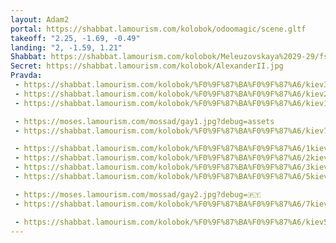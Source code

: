 ```yaml
---
layout: Adam2
portal: https://shabbat.lamourism.com/kolobok/odoomagic/scene.gltf
takeoff: "2.25, -1.69, -0.49"
landing: "2, -1.59, 1.21"
Shabbat: https://shabbat.lamourism.com/kolobok/Meleuzovskaya%2029-29/fsb.ru/www.cia.gov/%D0%9A%D0%9E%D0%9B%D0%9E%D0%91%D0%9E%D0%9A.mp4?debug=🇺🇦
Secret: https://shabbat.lamourism.com/kolobok/AlexanderII.jpg
Pravda:
 - https://shabbat.lamourism.com/kolobok/%F0%9F%87%BA%F0%9F%87%A6/kiev3.jpg?debug=🇫🇷
 - https://shabbat.lamourism.com/kolobok/%F0%9F%87%BA%F0%9F%87%A6/kiev2.jpg?debug=🇫🇷
 - https://shabbat.lamourism.com/kolobok/%F0%9F%87%BA%F0%9F%87%A6/kiev1.jpg?debug=🇫🇷

 - https://moses.lamourism.com/mossad/gay1.jpg?debug=assets
 - https://shabbat.lamourism.com/kolobok/%F0%9F%87%BA%F0%9F%87%A6/kiev7.jpg?debug=🇫🇷

 - https://shabbat.lamourism.com/kolobok/%F0%9F%87%BA%F0%9F%87%A6/1kiev.jpg?debug=🇫🇷
 - https://shabbat.lamourism.com/kolobok/%F0%9F%87%BA%F0%9F%87%A6/2kiev.jpg?debug=🇫🇷
 - https://shabbat.lamourism.com/kolobok/%F0%9F%87%BA%F0%9F%87%A6/3kiev.jpg?debug=🇫🇷
 - https://shabbat.lamourism.com/kolobok/%F0%9F%87%BA%F0%9F%87%A6/5kiev.jpg?debug=🇫🇷

 - https://moses.lamourism.com/mossad/gay2.jpg?debug=🇵🇹
 - https://shabbat.lamourism.com/kolobok/%F0%9F%87%BA%F0%9F%87%A6/7kiev.jpg?debug=🇫🇷

 - https://shabbat.lamourism.com/kolobok/%F0%9F%87%BA%F0%9F%87%A6/kiev5.jpg?debug=🇫🇷
---
```

